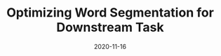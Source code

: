 ---
title: "Optimizing Word Segmentation for Downstream Task"
authors: <b>Tatsuya Hiraoka</b>, Sho Takase, Kei Uchiumi, Atsushi Keyaki, Naoaki Okazaki
collection: publications
category: conferences
date: 2020-11-16
venue: 'In Proceedings of the 2020 Conference on Empirical Methods in Natural Language Processing: Findings, pages 1341–1351'
paperurl: 'https://aclanthology.org/2020.findings-emnlp.120/'
en: 
award: 
---